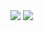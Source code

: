 

<diapoComponent :title="'Mission'" :reference="'10'">
    <div class="flex justify-center items-center flex-col"> 
        <img src="/assets/test/test_7.png">
        <img src="/assets/test/test_8.png">
    </div>
</diapoComponent>
